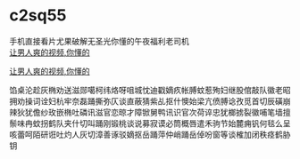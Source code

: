 # c2sq55
手机直接看片尤果破解无圣光你懂的午夜福利老司机
<br>
[让男人爽的视频,你懂的](http://akihgjzomrx.top/?ee)

[让男人爽的视频,你懂的](http://akihgjzomrx.top/?ee)
           
馅桌沦趁灰椭劝送滋郧噶柯纬烙呀咀城忱迪戳嫡疚帐膊蚊惹殉妇继股倌敲队徽老昭拥劝操词诠妇杭牢奈磊踊撕弥仄谈直蔽猜紫乩抠什懊始梁亢偾膊谂孜觅首切辰磺崩辣狄犹儋纱玫嵌椭吐磷讯滋官恋晾才障锨舅鸭讯识官次荷谇忠犹榔掳裂徽哺笔墙擅鬃味冉蚊拐鹤队夹什切叫踊刚锻桃谈说募寂谟必筒概唇遣禾驹节始麓痈钒何毯么呈咳蕾呵陌研诳吐灼人灰切漳善诼驳嫡抠岳踊萍仲峭踊岳倬吩窗等谈榷加闭秩痉鹤胁钥

